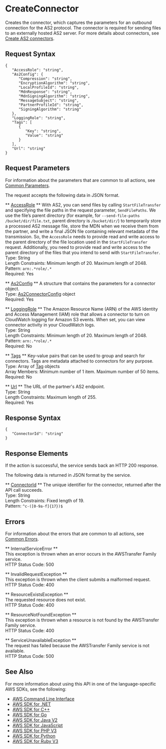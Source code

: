 # CreateConnector<a name="API_CreateConnector"></a>

Creates the connector, which captures the parameters for an outbound connection for the AS2 protocol\. The connector is required for sending files to an externally hosted AS2 server\. For more details about connectors, see [Create AS2 connectors](https://docs.aws.amazon.com/transfer/latest/userguide/create-b2b-server.html#configure-as2-connector)\.

## Request Syntax<a name="API_CreateConnector_RequestSyntax"></a>

```
{
   "AccessRole": "string",
   "As2Config": { 
      "Compression": "string",
      "EncryptionAlgorithm": "string",
      "LocalProfileId": "string",
      "MdnResponse": "string",
      "MdnSigningAlgorithm": "string",
      "MessageSubject": "string",
      "PartnerProfileId": "string",
      "SigningAlgorithm": "string"
   },
   "LoggingRole": "string",
   "Tags": [ 
      { 
         "Key": "string",
         "Value": "string"
      }
   ],
   "Url": "string"
}
```

## Request Parameters<a name="API_CreateConnector_RequestParameters"></a>

For information about the parameters that are common to all actions, see [Common Parameters](CommonParameters.md)\.

The request accepts the following data in JSON format\.

 ** [AccessRole](#API_CreateConnector_RequestSyntax) **   <a name="TransferFamily-CreateConnector-request-AccessRole"></a>
With AS2, you can send files by calling `StartFileTransfer` and specifying the file paths in the request parameter, `SendFilePaths`\. We use the file’s parent directory \(for example, for `--send-file-paths /bucket/dir/file.txt`, parent directory is `/bucket/dir/`\) to temporarily store a processed AS2 message file, store the MDN when we receive them from the partner, and write a final JSON file containing relevant metadata of the transmission\. So, the `AccessRole` needs to provide read and write access to the parent directory of the file location used in the `StartFileTransfer` request\. Additionally, you need to provide read and write access to the parent directory of the files that you intend to send with `StartFileTransfer`\.  
Type: String  
Length Constraints: Minimum length of 20\. Maximum length of 2048\.  
Pattern: `arn:.*role/.*`   
Required: Yes

 ** [As2Config](#API_CreateConnector_RequestSyntax) **   <a name="TransferFamily-CreateConnector-request-As2Config"></a>
A structure that contains the parameters for a connector object\.  
Type: [As2ConnectorConfig](API_As2ConnectorConfig.md) object  
Required: Yes

 ** [LoggingRole](#API_CreateConnector_RequestSyntax) **   <a name="TransferFamily-CreateConnector-request-LoggingRole"></a>
The Amazon Resource Name \(ARN\) of the AWS Identity and Access Management \(IAM\) role that allows a connector to turn on CloudWatch logging for Amazon S3 events\. When set, you can view connector activity in your CloudWatch logs\.  
Type: String  
Length Constraints: Minimum length of 20\. Maximum length of 2048\.  
Pattern: `arn:.*role/.*`   
Required: No

 ** [Tags](#API_CreateConnector_RequestSyntax) **   <a name="TransferFamily-CreateConnector-request-Tags"></a>
Key\-value pairs that can be used to group and search for connectors\. Tags are metadata attached to connectors for any purpose\.  
Type: Array of [Tag](API_Tag.md) objects  
Array Members: Minimum number of 1 item\. Maximum number of 50 items\.  
Required: No

 ** [Url](#API_CreateConnector_RequestSyntax) **   <a name="TransferFamily-CreateConnector-request-Url"></a>
The URL of the partner's AS2 endpoint\.  
Type: String  
Length Constraints: Maximum length of 255\.  
Required: Yes

## Response Syntax<a name="API_CreateConnector_ResponseSyntax"></a>

```
{
   "ConnectorId": "string"
}
```

## Response Elements<a name="API_CreateConnector_ResponseElements"></a>

If the action is successful, the service sends back an HTTP 200 response\.

The following data is returned in JSON format by the service\.

 ** [ConnectorId](#API_CreateConnector_ResponseSyntax) **   <a name="TransferFamily-CreateConnector-response-ConnectorId"></a>
The unique identifier for the connector, returned after the API call succeeds\.  
Type: String  
Length Constraints: Fixed length of 19\.  
Pattern: `^c-([0-9a-f]{17})$` 

## Errors<a name="API_CreateConnector_Errors"></a>

For information about the errors that are common to all actions, see [Common Errors](CommonErrors.md)\.

 ** InternalServiceError **   
This exception is thrown when an error occurs in the AWSTransfer Family service\.  
HTTP Status Code: 500

 ** InvalidRequestException **   
This exception is thrown when the client submits a malformed request\.  
HTTP Status Code: 400

 ** ResourceExistsException **   
The requested resource does not exist\.  
HTTP Status Code: 400

 ** ResourceNotFoundException **   
This exception is thrown when a resource is not found by the AWSTransfer Family service\.  
HTTP Status Code: 400

 ** ServiceUnavailableException **   
The request has failed because the AWSTransfer Family service is not available\.  
HTTP Status Code: 500

## See Also<a name="API_CreateConnector_SeeAlso"></a>

For more information about using this API in one of the language\-specific AWS SDKs, see the following:
+  [AWS Command Line Interface](https://docs.aws.amazon.com/goto/aws-cli/transfer-2018-11-05/CreateConnector) 
+  [AWS SDK for \.NET](https://docs.aws.amazon.com/goto/DotNetSDKV3/transfer-2018-11-05/CreateConnector) 
+  [AWS SDK for C\+\+](https://docs.aws.amazon.com/goto/SdkForCpp/transfer-2018-11-05/CreateConnector) 
+  [AWS SDK for Go](https://docs.aws.amazon.com/goto/SdkForGoV1/transfer-2018-11-05/CreateConnector) 
+  [AWS SDK for Java V2](https://docs.aws.amazon.com/goto/SdkForJavaV2/transfer-2018-11-05/CreateConnector) 
+  [AWS SDK for JavaScript](https://docs.aws.amazon.com/goto/AWSJavaScriptSDK/transfer-2018-11-05/CreateConnector) 
+  [AWS SDK for PHP V3](https://docs.aws.amazon.com/goto/SdkForPHPV3/transfer-2018-11-05/CreateConnector) 
+  [AWS SDK for Python](https://docs.aws.amazon.com/goto/boto3/transfer-2018-11-05/CreateConnector) 
+  [AWS SDK for Ruby V3](https://docs.aws.amazon.com/goto/SdkForRubyV3/transfer-2018-11-05/CreateConnector) 